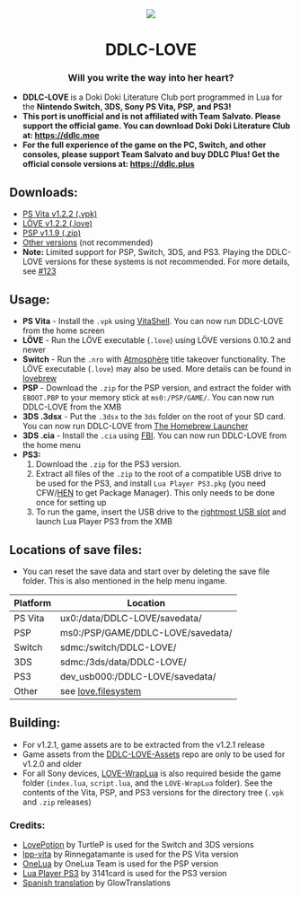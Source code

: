 <div align="center">
  <img src="https://github.com/LukeZGD/DDLC-LOVE/raw/ddlclove/logo.png"/>
  <h1>DDLC-LOVE</h1>
  <h3>Will you write the way into her heart?</h3>
</div>

- **DDLC-LOVE** is a Doki Doki Literature Club port programmed in Lua for the **Nintendo Switch, 3DS, Sony PS Vita, PSP, and PS3!**
- **This port is unofficial and is not affiliated with Team Salvato. Please support the official game. You can download Doki Doki Literature Club at: https://ddlc.moe**
- **For the full experience of the game on the PC, Switch, and other consoles, please support Team Salvato and buy DDLC Plus! Get the official console versions at: https://ddlc.plus**

## Downloads:
- [PS Vita v1.2.2 (.vpk)](https://github.com/LukeZGD/DDLC-LOVE/releases/download/v1.2.2/DDLC-LOVE.vpk)
- [LÖVE v1.2.2 (.love)](https://github.com/LukeZGD/DDLC-LOVE/releases/download/v1.2.2/DDLC-LOVE.love)
- [PSP v1.1.9 (.zip)](https://github.com/LukeZGD/DDLC-LOVE/releases/download/v1.1.9/DDLC-LOVE-PSP-fix3.zip)
- [Other versions](https://github.com/LukeZGD/DDLC-LOVE/releases/v1.1.9) (not recommended)
- **Note:** Limited support for PSP, Switch, 3DS, and PS3. Playing the DDLC-LOVE versions for these systems is not recommended. For more details, see [#123](https://github.com/LukeZGD/DDLC-LOVE/issues/123)

## Usage:
- **PS Vita** - Install the `.vpk` using [VitaShell](https://github.com/TheOfficialFloW/VitaShell). You can now run DDLC-LOVE from the home screen
- **LÖVE** - Run the LÖVE executable (`.love`) using LÖVE versions 0.10.2 and newer
- **Switch** - Run the `.nro` with [Atmosphère](https://github.com/Atmosphere-NX/Atmosphere) title takeover functionality. The LÖVE executable (`.love`) may also be used. More details can be found in [lovebrew](https://lovebrew.org/#/packaging)
- **PSP** - Download the `.zip` for the PSP version, and extract the folder with `EBOOT.PBP` to your memory stick at `ms0:/PSP/GAME/`. You can now run DDLC-LOVE from the XMB
- **3DS .3dsx** - Put the `.3dsx` to the `3ds` folder on the root of your SD card. You can now run DDLC-LOVE from [The Homebrew Launcher](https://github.com/fincs/new-hbmenu)
- **3DS .cia** - Install the `.cia`  using [FBI](https://github.com/Steveice10/FBI). You can now run DDLC-LOVE from the home menu
- **PS3:**
  1. Download the `.zip` for the PS3 version.
  2. Extract all files of the `.zip` to the root of a compatible USB drive to be used for the PS3, and install `Lua Player PS3.pkg` (you need CFW/[HEN](https://www.psx-place.com/threads/update-ps3hen-v3-0-0-view-latest-changes-to-the-ps3-exploit-for-superslims-noncfw-models.23955/) to get Package Manager). This only needs to be done once for setting up
  3. To run the game, insert the USB drive to the [rightmost USB slot](https://postimg.cc/jnryRhtb) and launch Lua Player PS3 from the XMB 


## Locations of save files:
- You can reset the save data and start over by deleting the save file folder. This is also mentioned in the help menu ingame.

| Platform | Location                            |
|----------|-------------------------------------|
| PS Vita  | ux0:/data/DDLC-LOVE/savedata/       |
| PSP      | ms0:/PSP/GAME/DDLC-LOVE/savedata/   |
| Switch   | sdmc:/switch/DDLC-LOVE/             |
| 3DS      | sdmc:/3ds/data/DDLC-LOVE/           |
| PS3      | dev_usb000:/DDLC-LOVE/savedata/     |
| Other    | see [love.filesystem](https://love2d.org/wiki/love.filesystem)|

## Building:
- For v1.2.1, game assets are to be extracted from the v1.2.1 release
- Game assets from the [DDLC-LOVE-Assets](https://github.com/LukeZGD/DDLC-LOVE-Assets) repo are only to be used for v1.2.0 and older
- For all Sony devices, [LOVE-WrapLua](https://github.com/LukeZGD/LOVE-WrapLua) is also required beside the game folder (`index.lua`, `script.lua`, and the `LOVE-WrapLua` folder). See the contents of the Vita, PSP, and PS3 versions for the directory tree (`.vpk` and `.zip` releases)

### Credits:
- [LovePotion](https://github.com/TurtleP/LovePotion) by TurtleP is used for the Switch and 3DS versions
- [lpp-vita](https://github.com/Rinnegatamante/lpp-vita/) by Rinnegatamante is used for the PS Vita version
- [OneLua](http://onelua.x10.mx/) by OneLua Team is used for the PSP version
- [Lua Player PS3](https://store.brewology.com/ahomebrew.php?brewid=212) by 3141card is used for the PS3 version
- [Spanish translation](https://tradusquare.es/ficha.php?ddlc) by GlowTranslations
